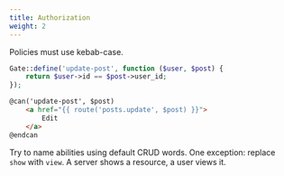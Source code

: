 ```yaml
---
title: Authorization
weight: 2
---
```


Policies must use kebab-case.

```php
Gate::define('update-post', function ($user, $post) {
    return $user->id == $post->user_id;
});
```

```html
@can('update-post', $post)
    <a href="{{ route('posts.update', $post) }}">
        Edit
    </a>
@endcan
```

Try to name abilities using default CRUD words. One exception: replace `show` with `view`. A server shows a resource, a user views it.

